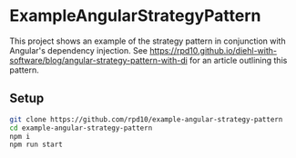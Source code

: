 # ExampleAngularStrategyPattern

This project shows an example of the strategy pattern in conjunction with Angular's dependency injection. See https://rpd10.github.io/diehl-with-software/blog/angular-strategy-pattern-with-di for an article outlining this pattern.

## Setup

```bash
git clone https://github.com/rpd10/example-angular-strategy-pattern
cd example-angular-strategy-pattern
npm i
npm run start
```
